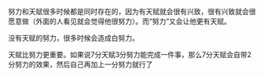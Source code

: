 努力和天赋很多时候都是同时存在的，因为有天赋就会很有兴致，很有兴致就会很愿意做（外面的人看见就会觉得他很努力）。而“努力”又会让他更有天赋。

没有天赋的努力，很多时候会造成白努力。

天赋比努力更重要。如果说7分天赋3分努力能完成一件事，那么7分天赋会自带2分努力的效果，然后自己再加上一分努力就行了